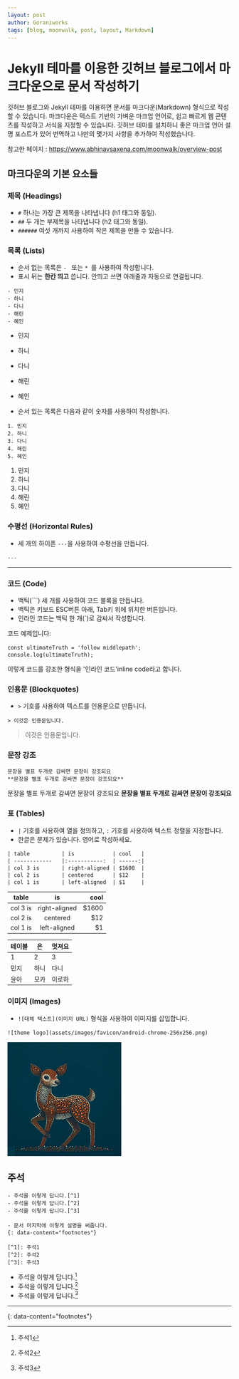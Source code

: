```yaml
---
layout: post
author: Goraniworks
tags: [blog, moonwalk, post, layout, Markdown]
---
```


# Jekyll 테마를 이용한 깃허브 블로그에서 마크다운으로 문서 작성하기

깃허브 블로그와 Jekyll 테마를 이용하면 문서를 마크다운(Markdown) 형식으로 작성할 수 있습니다. 마크다운은 텍스트 기반의 가벼운 마크업 언어로, 쉽고 빠르게 웹 콘텐츠를 작성하고 서식을 지정할 수 있습니다.
깃허브 테마를 설치하니 좋은 마크업 언어 설명 포스트가 있어 번역하고 나만의 몇가지 사항을 추가하여 작성했습니다.

참고한 페이지 : https://www.abhinavsaxena.com/moonwalk/overview-post

## 마크다운의 기본 요소들

### 제목 (Headings)

- `#` 하나는 가장 큰 제목을 나타냅니다 (h1 태그와 동일).
- `##` 두 개는 부제목을 나타냅니다 (h2 태그와 동일).
- `######` 여섯 개까지 사용하여 작은 제목을 만들 수 있습니다.

### 목록 (Lists)

- 순서 없는 목록은 `- ` 또는 `* `를 사용하여 작성합니다.
- 표시 뒤는 **한칸 띄고** 씁니다. 안띄고 쓰면 아래줄과 자동으로 연결됩니다.

```
- 민지
- 하니
- 다니
- 해린
- 혜인
```

- 민지
- 하니
- 다니
- 해린
- 혜인

- 순서 있는 목록은 다음과 같이 숫자를 사용하여 작성합니다.

```
1. 민지
2. 하니
3. 다니
4. 해린
5. 혜인
```

1. 민지
2. 하니
3. 다니
4. 해린
5. 혜인

### 수평선 (Horizontal Rules)

- 세 개의 하이픈 `---`을 사용하여 수평선을 만듭니다.
```
---
```
---

### 코드 (Code)

- 백틱(```) 세 개를 사용하여 코드 블록을 만듭니다.
- 백틱은 키보드 ESC버튼 아래, Tab키 위에 위치한 버튼입니다.
- 인라인 코드는 백틱 한 개(`)로 감싸서 작성합니다.

코드 예제입니다:

```
const ultimateTruth = 'follow middlepath';
console.log(ultimateTruth);
```

이렇게 코드를 강조한 형식을 '인라인 코드'inline code라고 합니다.




### 인용문 (Blockquotes)

- `>` 기호를 사용하여 텍스트를 인용문으로 만듭니다.
```
> 이것은 인용문입니다.
```

> 이것은 인용문입니다.

### 문장 강조 

```
문장을 별표 두개로 감싸면 문장이 강조되요
**문장을 별표 두개로 감싸면 문장이 강조되요**
```

문장을 별표 두개로 감싸면 문장이 강조되요
**문장을 별표 두개로 감싸면 문장이 강조되요**

### 표 (Tables)

- `|` 기호를 사용하여 열을 정의하고, `:` 기호를 사용하여 텍스트 정렬을 지정합니다.
- 한글은 문제가 있습니다. 영어로 작성하세요.

```
| table          | is            | cool   |
| ------------   |:-----------:  | ------:|
| col 3 is       | right-aligned | $1600  |
| col 2 is       | centered      | $12    |
| col 1 is       | left-aligned  | $1     |
```


| table          | is            | cool   |
| ------------   |:-----------:  | ------:|
| col 3 is       | right-aligned | $1600  |
| col 2 is       | centered      | $12    |
| col 1 is       | left-aligned  | $1     |

테이블 | 은 | 멋져요
--- | --- | ---
1 | 2 | 3
민지 | 하니 | 다니
윤아 | 모카 | 이로하


### 이미지 (Images)

- `![대체 텍스트](이미지 URL)` 형식을 사용하여 이미지를 삽입합니다.

```
![theme logo](assets/images/favicon/android-chrome-256x256.png)
```

![theme logo](assets/images/favicon/android-chrome-256x256.png)

## 주석

```
- 주석을 이렇게 답니다.[^1]
- 주석을 이렇게 답니다.[^2]
- 주석을 이렇게 답니다.[^3]

- 문서 마지막에 이렇게 설명을 써줍니다.
{: data-content="footnotes"}

[^1]: 주석1
[^2]: 주석2
[^3]: 주석3
```

- 주석을 이렇게 답니다.[^1]
- 주석을 이렇게 답니다.[^2]
- 주석을 이렇게 답니다.[^3]

[^1]: 주석1
[^2]: 주석2
[^3]: 주석3

---
{: data-content="footnotes"}

[^1]: 주석1
[^2]: 주석2
[^3]: 주석3

